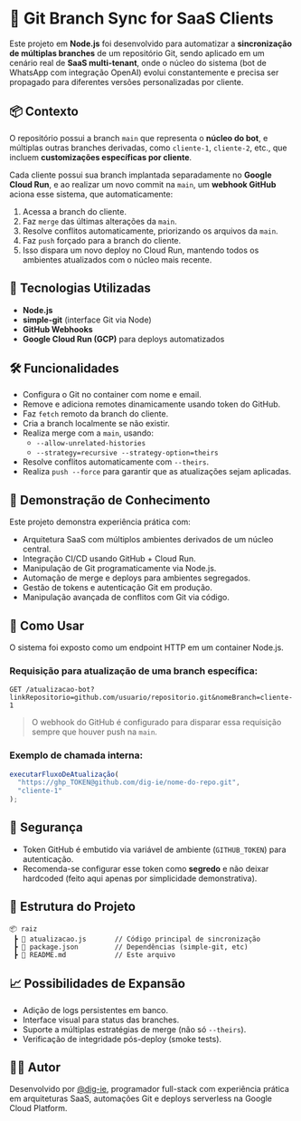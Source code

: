 # 🔄 Git Branch Sync for SaaS Clients

Este projeto em **Node.js** foi desenvolvido para automatizar a **sincronização de múltiplas branches** de um repositório Git, sendo aplicado em um cenário real de **SaaS multi-tenant**, onde o núcleo do sistema (bot de WhatsApp com integração OpenAI) evolui constantemente e precisa ser propagado para diferentes versões personalizadas por cliente.

## 📦 Contexto

O repositório possui a branch `main` que representa o **núcleo do bot**, e múltiplas outras branches derivadas, como `cliente-1`, `cliente-2`, etc., que incluem **customizações específicas por cliente**.

Cada cliente possui sua branch implantada separadamente no **Google Cloud Run**, e ao realizar um novo commit na `main`, um **webhook GitHub** aciona esse sistema, que automaticamente:

1. Acessa a branch do cliente.
2. Faz `merge` das últimas alterações da `main`.
3. Resolve conflitos automaticamente, priorizando os arquivos da `main`.
4. Faz `push` forçado para a branch do cliente.
5. Isso dispara um novo deploy no Cloud Run, mantendo todos os ambientes atualizados com o núcleo mais recente.

## 🚀 Tecnologias Utilizadas

- **Node.js**
- **simple-git** (interface Git via Node)
- **GitHub Webhooks**
- **Google Cloud Run (GCP)** para deploys automatizados

## 🛠️ Funcionalidades

- Configura o Git no container com nome e email.
- Remove e adiciona remotes dinamicamente usando token do GitHub.
- Faz `fetch` remoto da branch do cliente.
- Cria a branch localmente se não existir.
- Realiza merge com a `main`, usando:
  - `--allow-unrelated-histories`
  - `--strategy=recursive --strategy-option=theirs`
- Resolve conflitos automaticamente com `--theirs`.
- Realiza `push --force` para garantir que as atualizações sejam aplicadas.

## 🧠 Demonstração de Conhecimento

Este projeto demonstra experiência prática com:

- Arquitetura SaaS com múltiplos ambientes derivados de um núcleo central.
- Integração CI/CD usando GitHub + Cloud Run.
- Manipulação de Git programaticamente via Node.js.
- Automação de merge e deploys para ambientes segregados.
- Gestão de tokens e autenticação Git em produção.
- Manipulação avançada de conflitos com Git via código.

## 📌 Como Usar

O sistema foi exposto como um endpoint HTTP em um container Node.js.

### Requisição para atualização de uma branch específica:

```
GET /atualizacao-bot?linkRepositorio=github.com/usuario/repositorio.git&nomeBranch=cliente-1
```

> O webhook do GitHub é configurado para disparar essa requisição sempre que houver push na `main`.

### Exemplo de chamada interna:

```js
executarFluxoDeAtualização(
  "https://ghp_TOKEN@github.com/dig-ie/nome-do-repo.git",
  "cliente-1"
);
```

## 🔐 Segurança

- Token GitHub é embutido via variável de ambiente (`GITHUB_TOKEN`) para autenticação.
- Recomenda-se configurar esse token como **segredo** e não deixar hardcoded (feito aqui apenas por simplicidade demonstrativa).

## 🧩 Estrutura do Projeto

```
📦 raiz
 ┣ 📜 atualizacao.js       // Código principal de sincronização
 ┣ 📜 package.json         // Dependências (simple-git, etc)
 ┣ 📜 README.md            // Este arquivo
```

## 📈 Possibilidades de Expansão

- Adição de logs persistentes em banco.
- Interface visual para status das branches.
- Suporte a múltiplas estratégias de merge (não só `--theirs`).
- Verificação de integridade pós-deploy (smoke tests).

## 👨‍💻 Autor

Desenvolvido por [@dig-ie](https://github.com/dig-ie), programador full-stack com experiência prática em arquiteturas SaaS, automações Git e deploys serverless na Google Cloud Platform.
